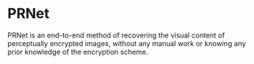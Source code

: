 # PRNet
PRNet is an end-to-end method of recovering the visual content of perceptually encrypted images, without any manual work or knowing any prior knowledge of the encryption scheme.
